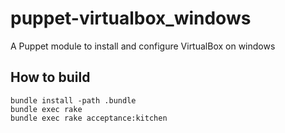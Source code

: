 # puppet-virtualbox_windows
A Puppet module to install and configure VirtualBox on windows

## How to build
```
bundle install -path .bundle
bundle exec rake
bundle exec rake acceptance:kitchen
```
